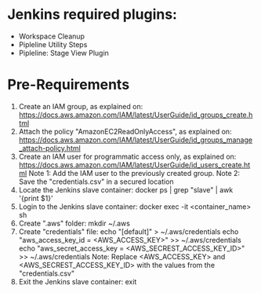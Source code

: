 # Jenkins required plugins:
* Workspace Cleanup
* Pipleline Utility Steps
* Pipleline: Stage View Plugin

# Pre-Requirements
1. Create an IAM group, as explained on:
  https://docs.aws.amazon.com/IAM/latest/UserGuide/id_groups_create.html
2. Attach the policy "AmazonEC2ReadOnlyAccess", as explained on:
  https://docs.aws.amazon.com/IAM/latest/UserGuide/id_groups_manage_attach-policy.html
3. Create an IAM user for programmatic access only, as explained on:
  https://docs.aws.amazon.com/IAM/latest/UserGuide/id_users_create.html
  Note 1: Add the IAM user to the previously created group.
  Note 2: Save the "credentials.csv" in a secured location
4. Locate the Jenkins slave container:
  docker ps | grep "slave" | awk '{print $1}'
5. Login to the Jenkins slave container:
  docker exec -it <container_name> sh
6. Create ".aws" folder:
  mkdir ~/.aws
7. Create "credentials" file:
  echo "[default]" > ~/.aws/credentials
  echo "aws_access_key_id = <AWS_ACCESS_KEY>" >> ~/.aws/credentials
  echo "aws_secret_access_key = <AWS_SECREST_ACCESS_KEY_ID>" >> ~/.aws/credentials
  Note: Replace <AWS_ACCESS_KEY> and <AWS_SECREST_ACCESS_KEY_ID> with the values from the "credentials.csv"
8. Exit the Jenkins slave container:
  exit
